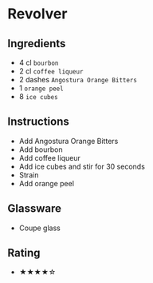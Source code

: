# Revolver

## Ingredients
- 4 cl `bourbon`
- 2 cl `coffee liqueur`
- 2 dashes `Angostura Orange Bitters`
- 1 `orange peel`
- 8 `ice cubes`

## Instructions
- Add Angostura Orange Bitters
- Add bourbon
- Add coffee liqueur
- Add ice cubes and stir for 30 seconds
- Strain
- Add orange peel

## Glassware
- Coupe glass

## Rating
- ★★★★☆